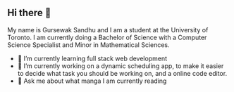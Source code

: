 ## Hi there 👋

My name is Gursewak Sandhu and I am a student at the University of Toronto. I am currently doing a Bachelor of Science with a Computer Science Specialist and Minor in Mathematical Sciences.

- 🌱 I’m currently learning full stack web development
- 🔭 I’m currently working on a dynamic scheduling app, to make it easier to decide what task you should be working on, and a online code editor.
- 💬 Ask me about what manga I am currently reading



<!--
**gursewaksandhu/gursewaksandhu** is a ✨ _special_ ✨ repository because its `README.md` (this file) appears on your GitHub profile.

Here are some ideas to get you started:

- 🔭 I’m currently working on ...
- 🌱 I’m currently learning ...
- 👯 I’m looking to collaborate on ...
- 🤔 I’m looking for help with ...
- 💬 Ask me about ...
- 📫 How to reach me: ...
- 😄 Pronouns: ...
- ⚡ Fun fact: ...
-->
